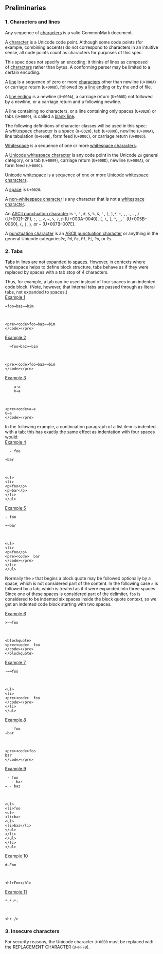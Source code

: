 ## Preliminaries


### 1. Characters and lines

Any sequence of [characters](https://github.github.com/gfm/#character) is a valid CommonMark document.  

A [character](https://github.github.com/gfm/#character) is a Unicode code point. Although some code points (for example, combining accents) do not correspond to characters in an intuitive sense, all code points count as characters for purposes of this spec. 

This spec does not specify an encoding; it thinks of lines as composed of [characters](https://github.github.com/gfm/#character) rather than bytes. A conforming parser may be limited to a certain encoding.  

A [line](https://github.github.com/gfm/#line) is a sequence of zero or more [characters](https://github.github.com/gfm/#character) other than newline (`U+000A`) or carriage return (`U+000D`), followed by a [line ending](https://github.github.com/gfm/#line-ending) or by the end of file.  

A [line ending](https://github.github.com/gfm/#line-ending) is a newline (`U+000A`), a carriage return (`U+000D`) not followed by a newline, or a carriage return and a following newline.  

A line containing no characters, or a line containing only spaces (`U+0020`) or tabs (`U+0009`), is called a [blank line](https://github.github.com/gfm/#blank-line).  

The following definitions of character classes will be used in this spec:  
A [whitespace character](https://github.github.com/gfm/#whitespace-character) is a space (`U+0020`), tab (`U+0009`), newline (`U+000A`), line tabulation (`U+000B`), form feed (`U+000C`), or carriage return (`U+000D`). 

[Whitespace](https://github.github.com/gfm/#whitespace) is a sequence of one or more [whitespace characters](https://github.github.com/gfm/#whitespace-character).  

A [Unicode whitespace character](https://github.github.com/gfm/#unicode-whitespace-character) is any code point in the Unicode `Zs` general category, or a tab (`U+0009`), carriage return (`U+000D`), newline (`U+000A`), or form feed (`U+000C`).  

[Unicode whitespace](https://github.github.com/gfm/#unicode-whitespace) is a sequence of one or more [Unicode whitespace characters](https://github.github.com/gfm/#unicode-whitespace-character).  

A [space](https://github.github.com/gfm/#space) is `U+0020`.  

A [non-whitespace character](https://github.github.com/gfm/#non-whitespace-character) is any character that is not a [whitespace character](https://github.github.com/gfm/#whitespace-character).  

An [ASCII punctuation character](https://github.github.com/gfm/#ascii-punctuation-character) is `!`, `"`, `#`, `$`, `%`, `&`, `'`, `(`, `)`,`*`, `+`, `,`, `-`, `.`, `/` (U+0021–2F), 
`:`, `;`, `<`, `=`, `>`, `?`, `@` (U+003A–0040),
`[`, `\`, `]`, `^`, `_`, `` ` `` (U+005B–0060), 
`{`, `|`, `}`, or `~` (U+007B–007E).

A [punctuation character](https://github.github.com/gfm/#punctuation-character) is an [ASCII punctuation character](https://github.github.com/gfm/#ascii-punctuation-character) or anything in the general Unicode categories`Pc`, `Pd`, `Pe`, `Pf`, `Pi`, `Po`, or `Ps`.  

### 2. Tabs

Tabs in lines are not expanded to [spaces](https://github.github.com/gfm/#space). However, in contexts where whitespace helps to define block structure, tabs behave as if they were replaced by spaces with a tab stop of 4 characters.  

Thus, for example, a tab can be used instead of four spaces in an indented code block. (Note, however, that internal tabs are passed through as literal tabs, not expanded to spaces.)  
[Example 1](https://github.github.com/gfm/#example-1)  

    →foo→baz→→bim

   

    <pre><code>foo→baz→→bim
    </code></pre>

[Example 2](https://github.github.com/gfm/#example-2)  

      →foo→baz→→bim

   

    <pre><code>foo→baz→→bim
    </code></pre>

[Example 3](https://github.github.com/gfm/#example-3)  

        a→a
        ὐ→a

   

    <pre><code>a→a
    ὐ→a
    </code></pre>

In the following example, a continuation paragraph of a list item is indented with a tab; this has exactly the same effect as indentation with four spaces would:  
[Example 4](https://github.github.com/gfm/#example-4)  

      - foo
    
    →bar

   

    <ul>
    <li>
    <p>foo</p>
    <p>bar</p>
    </li>
    </ul>

[Example 5](https://github.github.com/gfm/#example-5)  

    - foo
    
    →→bar

   

    <ul>
    <li>
    <p>foo</p>
    <pre><code>  bar
    </code></pre>
    </li>
    </ul>

Normally the `>` that begins a block quote may be followed optionally by a space, which is not considered part of the content. In the following case `>` is followed by a tab, which is treated as if it were expanded into three spaces. Since one of these spaces is considered part of the delimiter, `foo` is considered to be indented six spaces inside the block quote context, so we get an indented code block starting with two spaces.  

[Example 6](https://github.github.com/gfm/#example-6)  

    >→→foo

   

    <blockquote>
    <pre><code>  foo
    </code></pre>
    </blockquote>

[Example 7](https://github.github.com/gfm/#example-7)  

    -→→foo

   

    <ul>
    <li>
    <pre><code>  foo
    </code></pre>
    </li>
    </ul>

[Example 8](https://github.github.com/gfm/#example-8)  

        foo
    →bar

   

    <pre><code>foo
    bar
    </code></pre>

[Example 9](https://github.github.com/gfm/#example-9)  

     - foo
       - bar
    → - baz

   

    <ul>
    <li>foo
    <ul>
    <li>bar
    <ul>
    <li>baz</li>
    </ul>
    </li>
    </ul>
    </li>
    </ul>

[Example 10](https://github.github.com/gfm/#example-10)  

    #→Foo

   

    <h1>Foo</h1>

[Example 11](https://github.github.com/gfm/#example-11)  

    *→*→*→

   

    <hr />

### 3. Insecure characters

For security reasons, the Unicode character `U+0000` must be replaced with the REPLACEMENT CHARACTER (`U+FFFD`).  